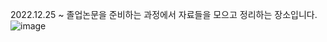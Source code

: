 2022.12.25 ~
졸업논문을 준비하는 과정에서 자료들을 모으고 정리하는 장소입니다.
![image](https://user-images.githubusercontent.com/110087545/209456351-0239d867-6ba9-4fe5-b930-3e83b187b02a.png)
